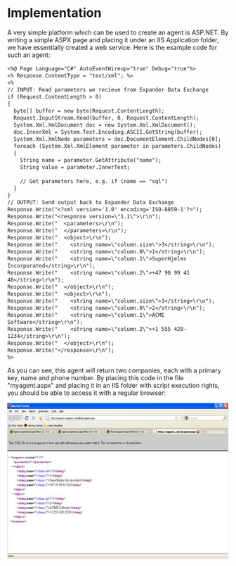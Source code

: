 <properties date="2016-06-24"
SortOrder="3"
/>

Implementation
==============

A very simple platform which can be used to create an agent is ASP.NET. By writing a simple ASPX page and placing it under an IIS Application folder, we have essentially created a web service. Here is the example code for such an agent:

```
<%@ Page Language="C#" AutoEventWireup="true" Debug="true"%>
<% Response.ContentType = "text/xml"; %>
<% 
// INPUT: Read parameters we recieve from Expander Data Exchange
if (Request.ContentLength > 0)
{
  byte[] buffer = new byte[Request.ContentLength];
  Request.InputStream.Read(buffer, 0, Request.ContentLength);
  System.Xml.XmlDocument doc = new System.Xml.XmlDocument();
  doc.InnerXml = System.Text.Encoding.ASCII.GetString(buffer);
  System.Xml.XmlNode parameters = doc.DocumentElement.ChildNodes[0];
  foreach (System.Xml.XmlElement parameter in parameters.ChildNodes)
  {
    String name = parameter.GetAttribute("name");
    String value = parameter.InnerText;
 
    // Get parameters here, e.g. if (name == "sql")
  }
}
// OUTPUT: Send output back to Expander Data Exchange
Response.Write("<?xml version='1.0' encoding='ISO-8859-1'?>");
Response.Write("<response version=\"1.1\">\r\n");
Response.Write("  <parameters>\r\n");
Response.Write("  </parameters>\r\n");
Response.Write("  <object>\r\n");
Response.Write("    <string name=\"column.size\">3</string>\r\n");
Response.Write("    <string name=\"column.0\">1</string>\r\n");
Response.Write("    <string name=\"column.1\">SuperHjelms Incorporated</string>\r\n");
Response.Write("    <string name=\"column.2\">+47 90 99 41 48</string>\r\n");
Response.Write("  </object>\r\n");
Response.Write("  <object>\r\n");
Response.Write("    <string name=\"column.size\">3</string>\r\n");
Response.Write("    <string name=\"column.0\">2</string>\r\n");
Response.Write("    <string name=\"column.1\">ACME Software</string>\r\n");
Response.Write("    <string name=\"column.2\">+1 555 428-1234</string>\r\n");
Response.Write("  </object>\r\n");
Response.Write("</response>\r\n");
%>
```

As you can see, this agent will return two companies, each with a primary key, name and phone number. By placing this code in the file "myagent.aspx" and placing it in an IIS folder with script execution rights, you should be able to access it with a regular browser:

<img src="Creating%20a%20Custom%20Data%20Exchange%20Agent_files/image001.jpg" id="Picture 1" width="596" height="354" />
